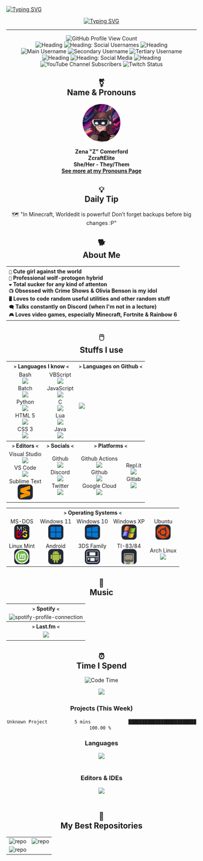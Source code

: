  <a href="https://git.io/typing-svg"><img src="https://readme-typing-svg.demolab.com?font=Fira+Code&duration=3000&color=F72DD8&random=false&width=560&height=30&lines=.%2Fwelcome-to-my-profile.sh;.%2Fhello-there.sh;.%2Fowo.sh;.%2Fcutie.sh" alt="Typing SVG" /></a>
<div align="center">

  <a href="https://git.io/typing-svg"><img src="https://readme-typing-svg.demolab.com?font=Fira+Code&duration=1000&color=F72DD8&center=true&multiline=true&repeat=false&random=false&width=560&height=80&lines=Hello+World!;My+name+is+Z%2C+but+you+know+me+as+ZcraftElite;Welcome+to+my+profile!!!" alt="Typing SVG" /></a>

  ---

<img src="https://komarev.com/ghpvc/?username=zcraftelite9495&color=ff69b4" alt="GitHub Profile View Count"/>
<br>
<img src="https://img.shields.io/badge/--%20-%20grey" alt="Heading"/>
<img src="https://img.shields.io/badge/Social%20Usernames%20-%20ff69b4?color=ff69b4" alt="Heading: Social Usernames"/>
<img src="https://img.shields.io/badge/--%20-%20grey" alt="Heading"/>
<br>
<img src="https://img.shields.io/badge/main%20username%20-%20zcraftelite%20-%20ff69b4?style=flat&logo=similarweb&logoColor=white&color=ff69b4" alt="Main Username"/>
<img src="https://img.shields.io/badge/secondary%20username%20-%20zcraftelite294%20-%20ff69b4?style=flat&logo=similarweb&logoColor=white&color=ff69b4" alt="Secondary Username"/>
<img src="https://img.shields.io/badge/tertiary%20username%20-%20zcraftelite9495%20-%20ff69b4?style=flat&logo=similarweb&logoColor=white&color=ff69b4" alt="Tertiary Username"/>
<br>
<img src="https://img.shields.io/badge/--%20-%20grey" alt="Heading"/>
<img src="https://img.shields.io/badge/Social%20Media%20-%20ff69b4?color=ff69b4" alt="Heading: Social Media"/>
<img src="https://img.shields.io/badge/--%20-%20grey" alt="Heading"/>
<br>
<img src="https://img.shields.io/youtube/channel/subscribers/UCmzYJthOjXSwrET0Wfkj8tA?style=flat&logo=youtube&logoColor=white&label=youtube%20subs&color=ff69b4" alt="YouTube Channel Subscribers"/>
<img src="https://img.shields.io/twitch/status/zcraftelite?style=flat&logo=twitch&logoColor=white&color=ff69b4&label=twitch%20status" alt="Twitch Status"/>
  
  ## ⚧️</br>Name & Pronouns

  <img src="New Fursona Profile Picture (Circular).png" height=100>

  **Zena "Z" Comerford**</br>
  **ZcraftElite**</br>
  **She/Her - They/Them**</br>
  [**See more at my Pronouns Page**](https://en.pronouns.page/@zcraftelite)

  ## 💡</br>Daily Tip
<!--START_SECTION:zDailyTip-->
🗺️ "In Minecraft, Worldedit is powerful! Don’t forget backups before big changes :P"
<!--END_SECTION:zDailyTip-->
  

  ## 🐕</br>About Me

  <table>
   <tr>
    <th align="left">
     <code>👧</code> Cute girl against the world </br>
     <code>🐶</code> Professional wolf-protogen hybrid </br>
     <code>❤️</code> Total sucker for any kind of attenton </br>
     <code>📺</code> Obsessed with Crime Shows & Olivia Benson is my idol </br>
     <code>🖥️</code> Loves to code random useful utilities and other random stuff </br>
     <code>🗨️</code> Talks constantly on Discord (when I'm not in a lecture) </br>
     <code>🎮</code> Loves video games, especially Minecraft, Fortnite & Rainbow 6 </br>
    </th>
   </tr>
  </table>

  
  ## 🖱️</br>Stuffs I use
  
<table border="0">
    <tr>
        <th colspan="2"><code>></code> Languages I know <code><</code></th>
        <th colspan="2"><code>></code> Languages on Github <code><</code></th>
    </tr>
    <tr>
        <td align="center">
            <span>Bash</span><br><img src="https://skillicons.dev/icons?i=bash" height="40"/><br>
            <span>Batch</span><br><img src="https://skillicons.dev/icons?i=bash" height="40"/><br>
            <span>Python</span><br><img src="https://skillicons.dev/icons?i=python" height="40"/><br>
            <span>HTML 5</span><br><img src="https://skillicons.dev/icons?i=html" height="40"/><br>
            <span>CSS 3</span><br><img src="https://skillicons.dev/icons?i=css" height="40"/><br>
        </td>
        <td align="center">
            <span>VBScript</span><br><img src="https://skillicons.dev/icons?i=visualstudio" height="40"/><br>
            <span>JavaScript</span><br><img src="https://skillicons.dev/icons?i=js" height="40"/><br>
            <span>C</span><br><img src="https://skillicons.dev/icons?i=c" height="40"/><br>
            <span>Lua</span><br><img src="https://skillicons.dev/icons?i=lua" height="40"/><br>
            <span>Java</span><br><img src="https://skillicons.dev/icons?i=java" height="40"/><br>
        </td>
        <td colspan="2">
            <img src="https://github-readme-stats.vercel.app/api/top-langs/?username=zcraftelite9495&bg_color=00000000&title_color=FFFFFF&text_color=FFFFFF&hide_border=true" align="center"/>
        </td>
    </tr>
    <tr>
        <th><code>></code> Editors <code><</code></th>
        <th><code>></code> Socials <code><</code></th>
        <th colspan="2"><code>></code> Platforms <code><</code></th>
    </tr>
    <tr>
        <td align="center">
            <span>Visual Studio</span><br><img src="https://skillicons.dev/icons?i=visualstudio" height="40"/><br>
            <span>VS Code</span><br><img src="https://skillicons.dev/icons?i=vscode" height="40"/><br>
            <span>Sublime Text</span><br><img src="./owo.png" height="40"/><br>
        </td>
        <td align="center">
            <span>Github</span><br><img src="https://skillicons.dev/icons?i=github" height="40"/><br>
            <span>Discord</span><br><img src="https://skillicons.dev/icons?i=discord" height="40"/><br>
            <span>Twitter</span><br><img src="https://skillicons.dev/icons?i=twitter" height="40"/><br>
        </td>
        <td align="center">
            <span>Github Actions</span><br><img src="https://skillicons.dev/icons?i=githubactions" height="40"/><br>
            <span>Github</span><br><img src="https://skillicons.dev/icons?i=github" height="40"/><br>
            <span>Google Cloud</span><br><img src="https://skillicons.dev/icons?i=gcp" height="40"/><br>
        </td>
        <td align="center">
            <span>Repl.it</span><br><img src="https://skillicons.dev/icons?i=replit" height="40"/><br>
            <span>Gitlab</span><br><img src="https://skillicons.dev/icons?i=gitlab" height="40"/><br>
        </td>
    </tr>
</table>

<table>
    <tr>
        <th colspan="5"><code>></code> Operating Systems <code><</code></th>
    </tr>
    <tr>
        <td align="center">
            <span>MS-DOS</span><br><img src="./Icons/msdos.png" height="40"/><br>
        </td>
        <td align="center">
            <span>Windows 11</span><br><img src="./Icons/windows11.png" height="40"/><br>
        </td>
        <td align="center">
            <span>Windows 10</span><br><img src="./Icons/windows10.png" height="40"/><br>
        </td>
        <td align="center">
            <span>Windows XP</span><br><img src="./Icons/windowsxp.png" height="40"/><br>
        </td>
        <td align="center">
            <span>Ubuntu</span><br><img src="./Icons/ubuntu.png" height="40"/><br>
        </td>
    </tr>
    <tr>
        <td align="center">
            <span>Linux Mint</span><br><img src="./Icons/linux-mint.png" height="40"/><br>
        </td>
        <td align="center">
            <span>Android</span><br><img src="./Icons/android.png" height="40"/><br>
        </td>
        <td align="center">
            <span>3DS Family</span><br><img src="./Icons/3ds.png" height="40"/><br>
        </td>
        <td align="center">
            <span>TI-83/84</span><br><img src="./Icons/ti8384.png" height="40"/><br>
        </td>
        <td align="center">
            <span>Arch Linux</span><br><img src="https://skillicons.dev/icons?i=arch" height="40"/><br>
        </td>
    </tr>
</table>
  
  ## 🎵</br>Music

   <table>
    <tr>
     <th align="center"><code>></code> Spotify <code><</code></th>
    </tr>
    <tr>
     <td align="center"><img width="400" alt="spotify-profile-connection" href="https://open.spotify.com/user/zcomer4d" src="https://spotify-github-profile.kittinanx.com/api/view?uid=zcomer4d&cover_image=true&theme=default&show_offline=false&background_color=121212&interchange=false"/></td>
    </tr>
    <tr>
     <th align="center"><code>></code> Last.fm <code><</code></th>
    </tr>
    <tr>
     <td align="center"><img width="400" src="https://github-readme-lastfm-stats.netlify.app/.netlify/functions/card?user=zcraftelite&theme=dark"/></td>
    </tr>
   </table>

  ## ⏰</br>Time I Spend

![Code Time](http://img.shields.io/badge/Code%20Time-174%20hrs%2041%20mins-blue)

<img src="https://wakatime.com/share/@zcraftelite/d0d3e6a5-4f76-452b-b6a8-d1c5bab66fa4.svg">

### Projects (This Week)
<!--START_SECTION:projectStats-->

```text
Unknown Project          5 mins              █████████████████████████   100.00 % 
```


<!--END_SECTION:projectStats-->



### Languages

  <table>
   <tr>
    <img src="https://wakatime.com/share/@018db32b-732a-4704-b635-68d311538b3f/e1be9788-52d2-4034-b284-27f0fe7772da.svg"/>
   </tr>
  </table>

### Editors & IDEs

  <table>
   <tr>
    <img src="https://wakatime.com/share/@018db32b-732a-4704-b635-68d311538b3f/5722bcaf-a2a6-4b2e-9075-4ec01f3b8e42.svg"/>
   </tr>
  </table>
  

  ## 📓</br>My Best Repositories
   
  <table>
    <tr>
      <td align="left"><a href="https://github.com/zcraftelite9495/codingstuffs"><img src="https://github-readme-stats.vercel.app/api/pin/?username=zcraftelite9495&repo=codingstuffs&bg_color=00000000&hide_border=true" alt="repo" align="left"/></a></td>
      <td align="left"><a href="https://github.com/zcraftelite9495/gamesessionmanager"><img src="https://github-readme-stats.vercel.app/api/pin/?username=zcraftelite9495&repo=gamesessionmanager&bg_color=00000000&hide_border=true" alt="repo" align="left"/></a></td>
    </tr>
    <tr>
      <td colspan=2 align="left"><a href="https://github.com/zcraftelite9495/lemmekissdanpc"><img src="https://github-readme-stats.vercel.app/api/pin/?username=zcraftelite9495&repo=lemmekissdanpc&bg_color=00000000&hide_border=true" alt="repo" align="left"/></a></td>
    </tr>
  </table>
  
</div>
